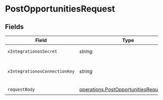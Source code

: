 # PostOpportunitiesRequest


## Fields

| Field                                                                                              | Type                                                                                               | Required                                                                                           | Description                                                                                        |
| -------------------------------------------------------------------------------------------------- | -------------------------------------------------------------------------------------------------- | -------------------------------------------------------------------------------------------------- | -------------------------------------------------------------------------------------------------- |
| `xIntegrationosSecret`                                                                             | *string*                                                                                           | :heavy_check_mark:                                                                                 | IntegrationOS API key                                                                              |
| `xIntegrationosConnectionKey`                                                                      | *string*                                                                                           | :heavy_check_mark:                                                                                 | The unique identifier of a Connected Account                                                       |
| `requestBody`                                                                                      | [operations.PostOpportunitiesRequestBody](../../models/operations/postopportunitiesrequestbody.md) | :heavy_check_mark:                                                                                 | N/A                                                                                                |